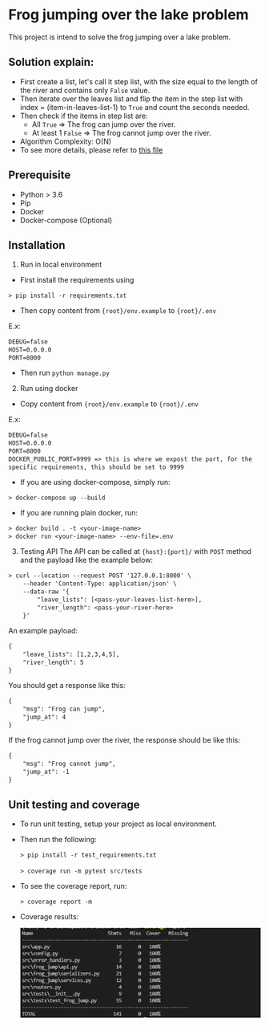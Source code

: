 # Frog jumping over the lake problem

This project is intend to solve the frog jumping over a lake problem.

## Solution explain:
- First create a list, let's call it step list, with the size equal to the length of the river and contains only `False` value.
- Then iterate over the leaves list and flip the item in the step list with 
index = (item-in-leaves-list-1) to `True` and count the seconds needed.
- Then check if the items in step list are:
    - All `True` => The frog can jump over the river.
    - At least 1 `False` => The frog cannot jump over the river.
- Algorithm Complexity: O(N)
- To see more details, please refer to [this file](./src/frog_jump/services.py)


## Prerequisite
- Python > 3.6
- Pip
- Docker
- Docker-compose (Optional)

## Installation
1. Run in local environment
- First install the requirements using

```
> pip install -r requirements.txt
```

- Then copy content from `{root}/env.example` to `{root}/.env`

E.x:

```
DEBUG=false
HOST=0.0.0.0
PORT=8000
```

- Then run `python manage.py`

2. Run using docker
- Copy content from `{root}/env.example` to `{root}/.env`

E.x:

```
DEBUG=false
HOST=0.0.0.0
PORT=8000
DOCKER_PUBLIC_PORT=9999 => this is where we expost the port, for the specific requirements, this should be set to 9999
```

- If you are using docker-compose, simply run:

```
> docker-compose up --build
```

- If you are running plain docker, run:

```
> docker build . -t <your-image-name>
> docker run <your-image-name> --env-file=.env
```

3. Testing API
The API can be called at `{host}:{port}/` with `POST` method and the payload like the example below:

```
> curl --location --request POST '127.0.0.1:8000' \
    --header 'Content-Type: application/json' \
    --data-raw '{
        "leave_lists": [<pass-your-leaves-list-here>],
        "river_length": <pass-your-river-here>
    }'
```

An example payload:

```
{
    "leave_lists": [1,2,3,4,5],
    "river_length": 5
}
```

You should get a response like this:


```
{
    "msg": "Frog can jump",
    "jump_at": 4
}
```

If the frog cannot jump over the river, the response should be like this:

```
{
    "msg": "Frog cannot jump",
    "jump_at": -1
}
```


## Unit testing and coverage
- To run unit testing, setup your project as local environment.
- Then run the following:

    ```
    > pip install -r test_requirements.txt
    
    > coverage run -m pytest src/tests
    ```
- To see the coverage report, run:

    ```
    > coverage report -m
    ```

- Coverage results:

    ![coverage_results.png](coverage_results.PNG "Coverage results")

